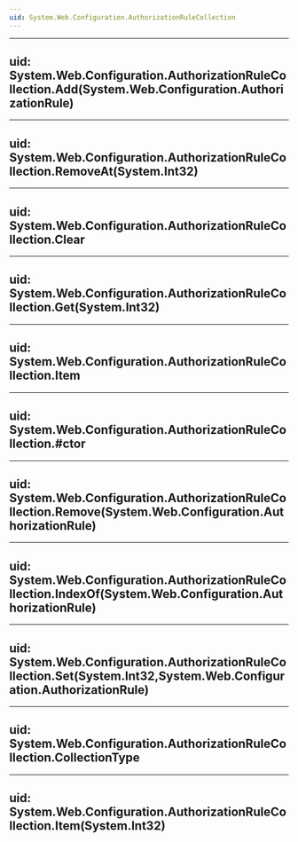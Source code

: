 ```yaml
---
uid: System.Web.Configuration.AuthorizationRuleCollection
---
```


---
uid: System.Web.Configuration.AuthorizationRuleCollection.Add(System.Web.Configuration.AuthorizationRule)
---

---
uid: System.Web.Configuration.AuthorizationRuleCollection.RemoveAt(System.Int32)
---

---
uid: System.Web.Configuration.AuthorizationRuleCollection.Clear
---

---
uid: System.Web.Configuration.AuthorizationRuleCollection.Get(System.Int32)
---

---
uid: System.Web.Configuration.AuthorizationRuleCollection.Item
---

---
uid: System.Web.Configuration.AuthorizationRuleCollection.#ctor
---

---
uid: System.Web.Configuration.AuthorizationRuleCollection.Remove(System.Web.Configuration.AuthorizationRule)
---

---
uid: System.Web.Configuration.AuthorizationRuleCollection.IndexOf(System.Web.Configuration.AuthorizationRule)
---

---
uid: System.Web.Configuration.AuthorizationRuleCollection.Set(System.Int32,System.Web.Configuration.AuthorizationRule)
---

---
uid: System.Web.Configuration.AuthorizationRuleCollection.CollectionType
---

---
uid: System.Web.Configuration.AuthorizationRuleCollection.Item(System.Int32)
---
